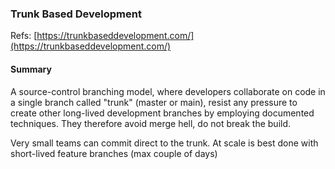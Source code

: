 ### Trunk Based Development

Refs:
[https://trunkbaseddevelopment.com/](https://trunkbaseddevelopment.com/)

#### Summary

A source-control branching model, where developers collaborate on code in a single branch called "trunk" (master or main),
resist any pressure to create other long-lived development branches by employing documented techniques. They
therefore avoid merge hell, do not break the build.

Very small teams can commit direct to the trunk. 
At scale is best done with short-lived feature branches (max couple of days)
